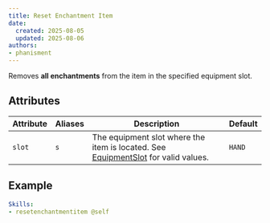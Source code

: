 ```yaml
---
title: Reset Enchantment Item
date:
  created: 2025-08-05
  updated: 2025-08-06
authors:
- phanisment
---
```


Removes **all enchantments** from the item in the specified equipment slot.

## Attributes

| Attribute | Aliases | Description | Default |
|-----------|---------|-------------|---------|
| `slot`    | `s`     | The equipment slot where the item is located. See [EquipmentSlot](../../enum/equipment-slot.md) for valid values. | `HAND` |

## Example

```yaml
Skills:
- resetenchantmentitem @self
```